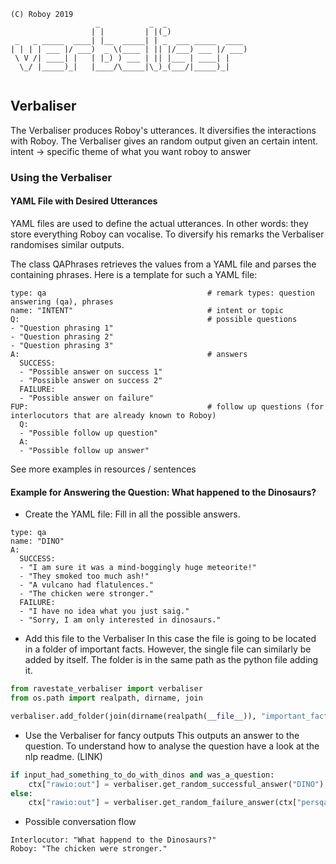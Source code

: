 ```
(C) Roboy 2019            
                   _           _  _                  
                  | |         | |(_)                 
 _   _ _____  ____| |__  _____| | _  ___ _____  ____ 
| | | | ___ |/ ___)  _ \(____ | || |/___) ___ |/ ___)
 \ V /| ____| |   | |_) ) ___ | || |___ | ____| |    
  \_/ |_____)_|   |____/\_____|\_)_(___/|_____)_|    
                                                                                                                      
```

## Verbaliser
The Verbaliser produces Roboy's utterances. It diversifies the interactions with Roboy.
The Verbaliser gives an random output given an certain intent. 
intent -> specific theme of what you want roboy to answer

### Using the Verbaliser 

#### YAML File with Desired Utterances
YAML files are used to define the actual utterances. 
In other words: they store everything Roboy can vocalise. 
To diversify his remarks the Verbaliser randomises similar outputs.

The class QAPhrases retrieves the values from a YAML file and parses the containing phrases. 
Here is a template for such a YAML file:

```
type: qa                                    # remark types: question answering (qa), phrases
name: "INTENT"                              # intent or topic
Q:                                          # possible questions
- "Question phrasing 1"
- "Question phrasing 2"
- "Question phrasing 3"
A:                                          # answers 
  SUCCESS:
  - "Possible answer on success 1"
  - "Possible answer on success 2"
  FAILURE:
  - "Possible answer on failure"
FUP:                                        # follow up questions (for interlocutors that are already known to Roboy)
  Q:
  - "Possible follow up question"
  A:
  - "Possible follow up answer"
```

See more examples in resources / sentences

#### Example for Answering the Question: What happened to the Dinosaurs?
* Create the YAML file:
Fill in all the possible answers.  
```
type: qa
name: "DINO"
A:
  SUCCESS:
  - "I am sure it was a mind-boggingly huge meteorite!"
  - "They smoked too much ash!"
  - "A vulcano had flatulences."
  - "The chicken were stronger."
  FAILURE:
  - "I have no idea what you just saig."
  - "Sorry, I am only interested in dinosaurs."
```
* Add this file to the Verbaliser
In this case the file is going to be located in a folder of important facts.
However, the single file can similarly be added by itself.
The folder is in the same path as the python file adding it.
```python
from ravestate_verbaliser import verbaliser
from os.path import realpath, dirname, join

verbaliser.add_folder(join(dirname(realpath(__file__)), "important_facts_folder"))
```

* Use the Verbaliser for fancy outputs
This outputs an answer to the question.
To understand how to analyse the question have a look at the nlp readme. (LINK)
```python
if input_had_something_to_do_with_dinos and was_a_question:
    ctx["rawio:out"] = verbaliser.get_random_successful_answer("DINO")
else:
    ctx["rawio:out"] = verbaliser.get_random_failure_answer(ctx["persqa:predicate"])
```

* Possible conversation flow
```
Interlocutor: "What happend to the Dinosaurs?"
Roboy: "The chicken were stronger."
```